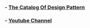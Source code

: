 
### - [The Catalog Of Design Pattern](https://refactoring.guru/design-patterns/catalog)
### - [Youtube Channel](https://www.youtube.com/watch?v=v9ejT8FO-7I&list=PLrhzvIcii6GNjpARdnO4ueTUAVR9eMBpc&index=1)

